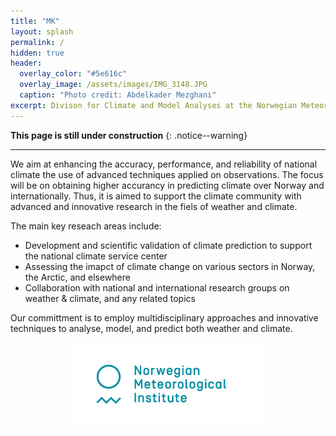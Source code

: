```yaml
---
title: "MK"
layout: splash
permalink: /
hidden: true
header:
  overlay_color: "#5e616c"
  overlay_image: /assets/images/IMG_3148.JPG
  caption: "Photo credit: Abdelkader Mezghani"
excerpt: Divison for Climate and Model Analyses at the Norwegian Meteoroloical Institute
---
```


**This page is still under construction**
{: .notice--warning}

---

We aim at enhancing the accuracy, performance, and reliability of national climate the use of advanced techniques applied on observations. The focus will be on obtaining higher accurancy in predicting climate over Norway and internationally. Thus, it is aimed to support the climate community with advanced and innovative research in the fiels of weather and climate.

The main key reseach areas include:

* Development and scientific validation of climate prediction to support the national climate service center
* Assessing the imapct of climate change on various sectors in Norway, the Arctic, and elsewhere
* Collaboration with national and international research groups on weather & climate, and any related topics

Our committment is to employ multidisciplinary approaches and innovative techniques to analyse, model, and predict both weather and climate.

<p align="center">
<img src="assets/images/Met_RGB_Horisontal_ENG.jpg" width="300"/>
</p>
